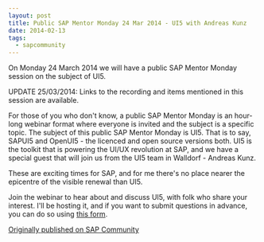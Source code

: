 ```yaml
---
layout: post
title: Public SAP Mentor Monday 24 Mar 2014 - UI5 with Andreas Kunz
date: 2014-02-13
tags:
  - sapcommunity
---
```

On Monday 24 March 2014 we will have a public SAP Mentor Monday session on the subject of UI5.

UPDATE 25/03/2014: Links to the recording and items mentioned in this session are available.

For those of you who don't know, a public SAP Mentor Monday is an hour-long webinar format where everyone is invited and the subject is a specific topic. The subject of this public SAP Mentor Monday is UI5. That is to say, SAPUI5 and OpenUI5 - the licenced and open source versions both. UI5 is the toolkit that is powering the UI/UX revolution at SAP, and we have a special guest that will join us from the UI5 team in Walldorf - Andreas Kunz.

These are exciting times for SAP, and for me there's no place nearer the epicentre of the visible renewal than UI5.

Join the webinar to hear about and discuss UI5, with folk who share your interest. I'll be hosting it, and if you want to submit questions in advance, you can do so using [this form](https://docs.google.com/forms/d/e/1FAIpQLSfdQa6YFm2KcnplAEDnIlnkpTsgVQC4ku7YTBI8QdmrQ9HCNw/viewform).

[Originally published on SAP Community](https://blogs.sap.com/2014/02/13/public-sap-mentor-monday-on-ui5-with-andreas-kunz/)
